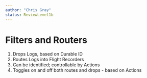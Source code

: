 ```yaml
---
author: "Chris Gray"
status: ReviewLevel1b
---
```


# Filters and Routers

1. Drops Logs, based on Durable ID
1. Routes Logs into Flight Recorders
1. Can be identified; controllable by Actions
1. Toggles on and off both routes and drops - based on Actions
